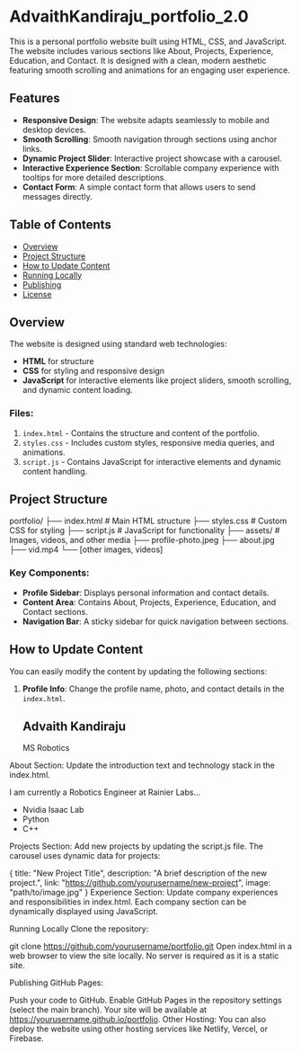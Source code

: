 # AdvaithKandiraju_portfolio_2.0

This is a personal portfolio website built using HTML, CSS, and JavaScript. The website includes various sections like About, Projects, Experience, Education, and Contact. It is designed with a clean, modern aesthetic featuring smooth scrolling and animations for an engaging user experience.

## Features
- **Responsive Design**: The website adapts seamlessly to mobile and desktop devices.
- **Smooth Scrolling**: Smooth navigation through sections using anchor links.
- **Dynamic Project Slider**: Interactive project showcase with a carousel.
- **Interactive Experience Section**: Scrollable company experience with tooltips for more detailed descriptions.
- **Contact Form**: A simple contact form that allows users to send messages directly.

## Table of Contents
- [Overview](#overview)
- [Project Structure](#project-structure)
- [How to Update Content](#how-to-update-content)
- [Running Locally](#running-locally)
- [Publishing](#publishing)
- [License](#license)

## Overview
The website is designed using standard web technologies:
- **HTML** for structure
- **CSS** for styling and responsive design
- **JavaScript** for interactive elements like project sliders, smooth scrolling, and dynamic content loading.

### Files:
1. `index.html` - Contains the structure and content of the portfolio.
2. `styles.css` - Includes custom styles, responsive media queries, and animations.
3. `script.js` - Contains JavaScript for interactive elements and dynamic content handling.

## Project Structure

portfolio/ ├── index.html # Main HTML structure ├── styles.css # Custom CSS for styling ├── script.js # JavaScript for functionality ├── assets/ # Images, videos, and other media ├── profile-photo.jpeg ├── about.jpg ├── vid.mp4 └── [other images, videos]


### Key Components:
- **Profile Sidebar**: Displays personal information and contact details.
- **Content Area**: Contains About, Projects, Experience, Education, and Contact sections.
- **Navigation Bar**: A sticky sidebar for quick navigation between sections.

## How to Update Content

You can easily modify the content by updating the following sections:

1. **Profile Info**: Change the profile name, photo, and contact details in the `index.html`.
   
   <h2 class="profile-name">Advaith Kandiraju</h2>
   <p class="profile-degree">MS Robotics</p>
About Section: Update the introduction text and technology stack in the index.html.

<p class="intro-text">I am currently a Robotics Engineer at Rainier Labs...</p>
<ul class="tech-list">
    <li>Nvidia Isaac Lab</li>
    <li>Python</li>
    <li>C++</li>
</ul>
Projects Section: Add new projects by updating the script.js file. The carousel uses dynamic data for projects:

{
    title: "New Project Title",
    description: "A brief description of the new project.",
    link: "https://github.com/yourusername/new-project",
    image: "path/to/image.jpg"
}
Experience Section: Update company experiences and responsibilities in index.html. Each company section can be dynamically displayed using JavaScript.

Running Locally
Clone the repository:

git clone https://github.com/yourusername/portfolio.git
Open index.html in a web browser to view the site locally. No server is required as it is a static site.

Publishing
GitHub Pages:

Push your code to GitHub.
Enable GitHub Pages in the repository settings (select the main branch).
Your site will be available at https://yourusername.github.io/portfolio.
Other Hosting: You can also deploy the website using other hosting services like Netlify, Vercel, or Firebase.
